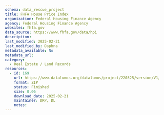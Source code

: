 ```yaml
---
schema: data_rescue_project 
title: FHFA House Price Index
organization: Federal Housing Finance Agency
agency: Federal Housing Finance Agency
websites: fhfa.gov
data_source: https://www.fhfa.gov/data/hpi
description: 
last_modified: 2025-02-21
last_modified_by: Daphna
metadata_available: No
metadata_url: 
category:
  - Real Estate / Land Records
resources:
  - id: 169
    url: https://www.datalumos.org/datalumos/project/220325/version/V1/view
    format: ZIP
    status: Finished
    size: 0.06
    download_date: 2025-02-21
    maintainer: DRP, DL
    notes: 
---
```

